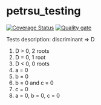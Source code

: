 # petrsu_testing
[![Coverage Status](https://coveralls.io/repos/github/ChillMachine/petrsu_testing/badge.svg?branch=main)](https://coveralls.io/github/ChillMachine/petrsu_testing?branch=main)
[![Quality gate](https://sonarcloud.io/api/project_badges/quality_gate?project=ChillMachine_petrsu_testing)](https://sonarcloud.io/summary/new_code?id=ChillMachine_petrsu_testing)

Tests description:
discriminant => D
1. D > 0, 2 roots
2. D = 0, 1 root
3. D < 0, 0 roots
4. a = 0
5. b = 0
6. b = 0 and c = 0
7. c = 0
8. a = 0, b = 0, c = 0
